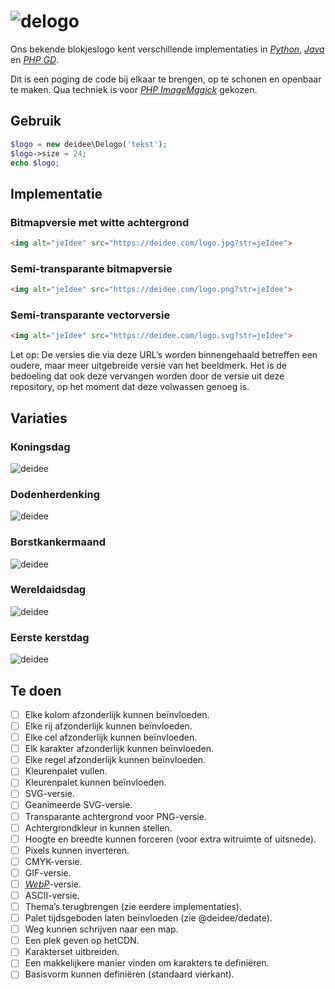 # ![delogo](https://deidee.com/logo.png?str=deLogo)

Ons bekende blokjeslogo kent verschillende implementaties in [_Python_](https://www.python.org/), [_Java_](https://www.java.com/) en [_PHP GD_](https://www.php.net/manual/en/book.image.php).

Dit is een poging de code bij elkaar te brengen, op te schonen en openbaar te maken. Qua techniek is voor [_PHP ImageMagick_](https://www.php.net/manual/en/book.imagick.php) gekozen.

## Gebruik

```php
$logo = new deidee\Delogo('tekst');
$logo->size = 24;
echo $logo;
```

## Implementatie

### Bitmapversie met witte achtergrond

```html
<img alt="jeIdee" src="https://deidee.com/logo.jpg?str=jeIdee">
```

### Semi-transparante bitmapversie

```html
<img alt="jeIdee" src="https://deidee.com/logo.png?str=jeIdee">
```

### Semi-transparante vectorversie

```html
<img alt="jeIdee" src="https://deidee.com/logo.svg?str=jeIdee">
```

Let op: De versies die via deze URL’s worden binnengehaald betreffen een oudere, maar meer uitgebreide versie van het beeldmerk. Het is de bedoeling dat ook deze vervangen worden door de versie uit deze repository, op het moment dat deze volwassen genoeg is.

## Variaties

### Koningsdag

![deidee](https://deidee.com/logo.png?date=2019-04-27)

### Dodenherdenking

![deidee](https://deidee.com/logo.png?date=2019-05-04)

### Borstkankermaand

![deidee](https://deidee.com/logo.png?date=2019-10-1)

### Wereldaidsdag

![deidee](https://deidee.com/logo.png?date=2019-12-01)

### Eerste kerstdag

![deidee](https://deidee.com/logo.png?date=2019-12-25)

## Te doen

- [ ] Elke kolom afzonderlijk kunnen beïnvloeden.
- [ ] Elke rij afzonderlijk kunnen beïnvloeden.
- [ ] Elke cel afzonderlijk kunnen beïnvloeden.
- [ ] Elk karakter afzonderlijk kunnen beïnvloeden.
- [ ] Elke regel afzonderlijk kunnen beïnvloeden.
- [ ] Kleurenpalet vullen.
- [ ] Kleurenpalet kunnen beïnvloeden.
- [ ] SVG-versie.
- [ ] Geanimeerde SVG-versie.
- [ ] Transparante achtergrond voor PNG-versie.
- [ ] Achtergrondkleur in kunnen stellen.
- [ ] Hoogte en breedte kunnen forceren (voor extra witruimte of uitsnede).
- [ ] Pixels kunnen inverteren.
- [ ] CMYK-versie.
- [ ] GIF-versie.
- [ ] [_WebP_](https://developers.google.com/speed/webp)-versie.
- [ ] ASCII-versie.
- [ ] Thema’s terugbrengen (zie eerdere implementaties).
- [ ] Palet tijdsgeboden laten beïnvloeden (zie @deidee/dedate).
- [ ] Weg kunnen schrijven naar een map.
- [ ] Een plek geven op hetCDN.
- [ ] Karakterset uitbreiden.
- [ ] Een makkelijkere manier vinden om karakters te definiëren.
- [ ] Basisvorm kunnen definiëren (standaard vierkant).
